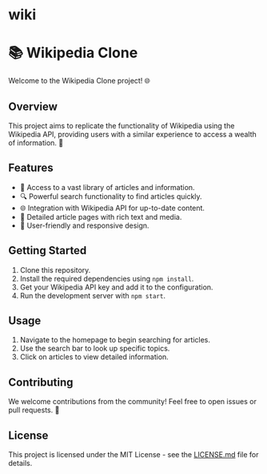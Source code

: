 # wiki
# 📚 Wikipedia Clone

Welcome to the Wikipedia Clone project! 🌐

## Overview
This project aims to replicate the functionality of Wikipedia using the Wikipedia API, providing users with a similar experience to access a wealth of information. 🚀

## Features
- 📖 Access to a vast library of articles and information.
- 🔍 Powerful search functionality to find articles quickly.
- 🌐 Integration with Wikipedia API for up-to-date content.
- 📜 Detailed article pages with rich text and media.
- 🌟 User-friendly and responsive design.

## Getting Started
1. Clone this repository.
2. Install the required dependencies using `npm install`.
3. Get your Wikipedia API key and add it to the configuration.
4. Run the development server with `npm start`.

## Usage
1. Navigate to the homepage to begin searching for articles.
2. Use the search bar to look up specific topics.
3. Click on articles to view detailed information.

## Contributing
We welcome contributions from the community! Feel free to open issues or pull requests. 🙌

## License
This project is licensed under the MIT License - see the [LICENSE.md](LICENSE.md) file for details.
